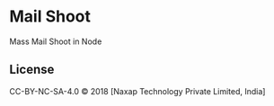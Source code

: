 # Mail Shoot
Mass Mail Shoot in Node

## License

CC-BY-NC-SA-4.0 © 2018 [Naxap Technology Private Limited, India]